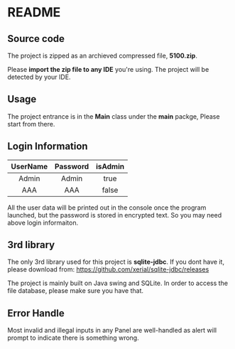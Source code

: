 # README
## Source code
The project is zipped as an archieved compressed file, **5100.zip**. 

Please **import the zip file to any IDE** you're using. The project will be detected by your IDE.

##  Usage
The project entrance is in the **Main** class under the **main** packge, Please start from there. 

## Login Information
| UserName | Password | isAdmin |
|:--------:|:--------:|:-------:|
| Admin    | Admin    | true    |
| AAA      | AAA      | false   |

All the user data will be printed out in the console once the program launched, but the password is stored in encrypted text. So you may need above login informaiton.

## 3rd library
The only 3rd library used for this project is **sqlite-jdbc**. If you dont have it, please download from: https://github.com/xerial/sqlite-jdbc/releases

The project is mainly built on Java swing and SQLite. In order to access the file database, please make sure you have that.

## Error Handle
Most invalid and illegal inputs in any Panel are well-handled as alert will prompt to indicate there is something wrong.
